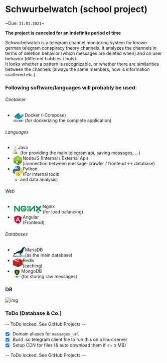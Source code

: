 # Schwurbelwatch (school project)
~Due: `31.01.2021`~  
 
 **The project is canceled for an indefinite period of time**
 
Schwurbelwatch is a telegram channel monitoring system for known german telegram conspiracy theory channels.
It analyzes the channels in terms of deletion behavior (which messages are deleted when) and on user behavior (different bubbles / bots).  
It looks whether a pattern is recognizable, or whether there are similarities between the channels (always the same members, how is information scattered etc.).

### Following software/languages will probably be used:

###### Container
* <img src="assets/docker.png" height="32px" align="left">Docker (-Compose) 
  * (for dockerizing the complete application)

###### Languages
* <img src="assets/java.png" height="32px" align="left">Java 
  * (for providing the main telegram api, saving messages, ...)
* <img src="assets/nodejs.png" height="32px" align="left">NodeJS (Internal / External Api) 
  * (connection between message-crawler / frontend <-> database)
* <img src="assets/python.png" height="32px" align="left">Python
  * (For internal tools
  * and data analysis)

###### Web
* <img src="assets/nginx.png" height="32px" align="left">Nginx 
  * (for load balancing)
* <img src="assets/angular.png" height="32px" align="left">Angular 
  * (Frontend)

###### Databases
* <img src="assets/mariadb.png" height="32px" align="left">MariaDB 
  * (as the main database)
* <img src="assets/redis.png" height="32px" align="left">Redis 
  * (caching)
* <img src="assets/mongodb.png" height="32px" align="left">MongoDB
  * (for storing raw messages)

### DB
![img](https://i.imgur.com/YpmQavy.png)

### ToDo (Database & Co.)

-- ToDo locked. See GitHub Projects --

* [X] Domain aliases for `messages_url`
* [X] Build .so telegram client file to run this on a linux server
* [X] Setup CDN for files (& auto download them if <= x MB)

-- ToDo locked. See GitHub Projects --
